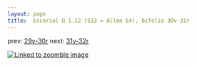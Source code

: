 ```yaml
---
layout: page
title:  Escorial Ω 1.12 (513 = Allen E4), bifolio 30v-31r
---
```


prev: [29v-30r](../29v-30r/) next: [31v-32r](../31v-32r/)



[![Linked to zoomble image](http://www.homermultitext.org/iipsrv?IIIF=/project/homer/pyramidal/deepzoom/hmt/e3bifolio/v1/E3_30v_31r.tif/full/2000,/0/default.jpg)](http://www.homermultitext.org/ict2/?urn=urn:cite2:hmt:e3bifolio.v1:E3_30v_31r)

